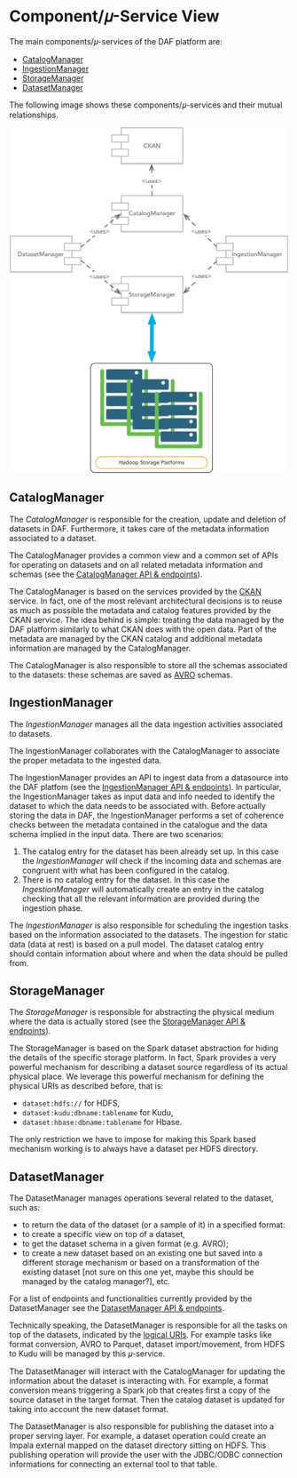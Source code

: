 # Component/𝜇-Service View

The main components/𝜇-services of the DAF platform are:

* [CatalogManager](#CatalogManager)
* [IngestionManager](#IngestionManager)
* [StorageManager](#StorageManager)
* [DatasetManager](#DatasetManager)

The following image shows these components/𝜇-services and their mutual relationships.

![Component View](images/daf_arch_component_view.png)

## CatalogManager

The *CatalogManager* is responsible for the creation, update and deletion of datasets in DAF. Furthermore, it takes care of the metadata information associated to a dataset. 

The CatalogManager provides a common view and a common set of APIs for operating on datasets and on all related metadata information and schemas (see the [CatalogManager API & endpoints](api_catalogManager.md)).
 
The CatalogManager is based on the services provided by the [CKAN](https://ckan.org/) service. In fact, one of the most relevant architectural decisions is to reuse as much as possible the metadata and catalog features provided by the CKAN service. The idea behind is simple: treating the data managed by the DAF platform similarly to what CKAN does with the open data. Part of the metadata are managed by the CKAN catalog and additional metadata information are managed by the CatalogManager.
  
The CatalogManager is also responsible to store all the schemas associated to the datasets: these schemas are saved as [AVRO](https://avro.apache.org) schemas.

## IngestionManager
The *IngestionManager* manages all the data ingestion activities associated to datasets.

The IngestionManager collaborates with the CatalogManager to associate the proper metadata to the ingested data.

The IngestionManager provides an API to ingest data from a datasource into the DAF platfom (see the [IngestionManager API & endpoints](api_ingestionManager.md)).
In particular, the IngestionManager takes as input data and info needed to identify the dataset to which the data needs to be associated with. Before actually storing the data in DAF, the IngestionManager performs a set of coherence checks between the metadata contained in the catalogue and the data schema implied in the input data.
There are two scenarios:
  
1. The catalog entry for the dataset has been already set up. In this case the *IngestionManager* will check if the incoming data and schemas are congruent with what has been configured in the catalog.
2. There is no catalog entry for the dataset. In this case the *IngestionManager* will automatically create an entry in the catalog checking that all the relevant information are provided during the ingestion phase.

The *IngestionManager* is also responsible for scheduling the ingestion tasks based on the information associated to the datasets. The ingestion for static data (data at rest) is based on a pull model. The dataset catalog entry should contain information about where and when the data should be pulled from.

## StorageManager
The *StorageManager* is responsible for abstracting the physical medium where the data is actually stored (see the [StorageManager API & endpoints](api_storagemanager.md)). 

The StorageManager is based on the Spark dataset abstraction for hiding the details of the specific storage platform. In fact, Spark provides a very powerful mechanism for describing a dataset source regardless of its actual physical place. We  leverage this powerful mechanism for defining the physical URIs as described before, that is:

* `dataset:hdfs://` for HDFS,
* `dataset:kudu:dbname:tablename` for Kudu,
* `dataset:hbase:dbname:tablename` for Hbase.

The only restriction we have to impose for making this Spark based mechanism working is to always have a dataset per HDFS directory.
    

## DatasetManager

The DatasetManager manages operations several related to the dataset, such as:

* to return the data of the dataset (or a sample of it) in a specified format:
* to create a specific view on top of a dataset,
* to get the dataset schema in a given format (e.g. AVRO);
* to create a new dataset based on an existing one but saved into a different storage mechanism or based on a transformation of the existing dataset [not sure on this one yet, maybe this should be managed by the catalog manager?], etc.

For a list of endpoints and functionalities currently provided by the DatasetManager see the [DatasetManager API & endpoints](api_datasetManager.md).

Technically speaking, the DatasetManager is responsible for all the tasks on top of the datasets, indicated by the [logical URIs](../logicalView). For example tasks like format conversion, AVRO to Parquet, dataset import/movement, from HDFS to Kudu will be managed by this 𝜇-service.

The DatasetManager will interact with the CatalogManager for updating the information about the dataset is interacting with. For example, a format conversion means triggering a Spark job that creates first a copy of the source dataset in the target format. Then the catalog dataset is updated for taking into account the new dataset format.

The DatasetManager is also responsible for publishing the dataset into a proper serving layer. For example, a dataset operation could create an Impala external mapped on the dataset directory sitting on HDFS. This publishing operation will provide the user with the JDBC/ODBC connection informations for connecting an external tool to that table.
